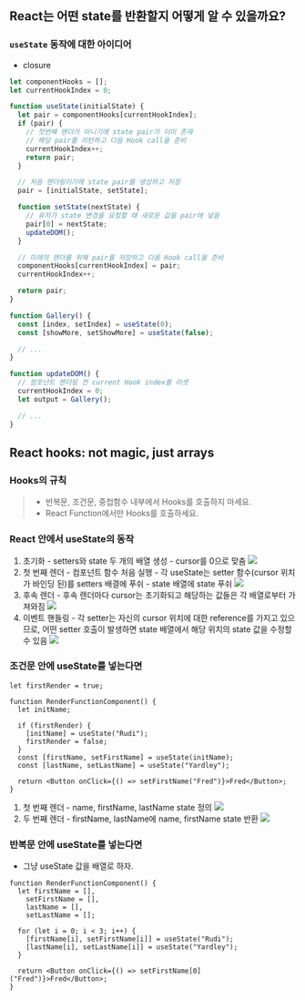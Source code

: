 ## React는 어떤 state를 반환할지 어떻게 알 수 있을까요?

### `useState` 동작에 대한 아이디어

- closure

```js
let componentHooks = [];
let currentHookIndex = 0;

function useState(initialState) {
  let pair = componentHooks[currentHookIndex];
  if (pair) {
    // 첫번째 렌더가 아니기에 state pair가 이미 존재
    // 해당 pair를 리턴하고 다음 Hook call을 준비
    currentHookIndex++;
    return pair;
  }

  // 처음 렌더링이기에 state pair를 생성하고 저장
  pair = [initialState, setState];

  function setState(nextState) {
    // 유저가 state 변경을 요청할 때 새로운 값을 pair에 넣음
    pair[0] = nextState;
    updateDOM();
  }

  // 미래의 렌더를 위해 pair를 저장하고 다음 Hook call을 준비
  componentHooks[currentHookIndex] = pair;
  currentHookIndex++;

  return pair;
}

function Gallery() {
  const [index, setIndex] = useState(0);
  const [showMore, setShowMore] = useState(false);

  // ...
}

function updateDOM() {
  // 컴포넌트 렌더링 전 current Hook index를 리셋
  currentHookIndex = 0;
  let output = Gallery();

  // ...
}
```

## React hooks: not magic, just arrays

### Hooks의 규칙

> - 반복문, 조건문, 중첩함수 내부에서 Hooks를 호출하지 마세요.
> - React Function에서만 Hooks를 호출하세요.

### React 안에서 useState의 동작

1. 초기화 - setters와 state 두 개의 배열 생성 - cursor를 0으로 맞춤
   ![](./image_1.png)
2. 첫 번째 렌더 - 컴포넌트 함수 처음 실행 - 각 useState는 setter 함수(cursor 위치가 바인딩 된)를 setters 배결에 푸쉬 - state 배열에 state 푸쉬
   ![](./image_2.png)
3. 후속 렌더 - 후속 렌더마다 cursor는 초기화되고 해당하는 값들은 각 배열로부터 가져와짐
   ![](./image_3.png)
4. 이벤트 핸들링 - 각 setter는 자신의 cursor 위치에 대한 reference를 가지고 있으므로, 어떤 setter 호출이 발생하면 state 배열에서 해당 위치의 state 값을 수정할 수 있음
   ![](./image_4.png)

### 조건문 안에 useState를 넣는다면

```tsx
let firstRender = true;

function RenderFunctionComponent() {
  let initName;

  if (firstRender) {
    [initName] = useState("Rudi");
    firstRender = false;
  }
  const [firstName, setFirstName] = useState(initName);
  const [lastName, setLastName] = useState("Yardley");

  return <Button onClick={() => setFirstName("Fred")}>Fred</Button>;
}
```

1. 첫 번째 렌더 - name, firstName, lastName state 정의
   ![](./image_5.png)
2. 두 번째 렌더 - firstName, lastName에 name, firstName state 반환
   ![](./image_6.png)

### 반복문 안에 useState를 넣는다면

- 그냥 useState 값을 배열로 하자.

```tsx
function RenderFunctionComponent() {
  let firstName = [],
    setFirstName = [],
    lastName = [],
    setLastName = [];

  for (let i = 0; i < 3; i++) {
    [firstName[i], setFirstName[i]] = useState("Rudi");
    [lastName[i], setLastName[i]] = useState("Yardley");
  }

  return <Button onClick={() => setFirstName[0]("Fred")}>Fred</Button>;
}
```
